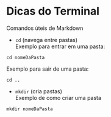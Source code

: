 # Dicas do Terminal

Comandos úteis de Markdown

- `cd` (navega entre pastas)  
Exemplo para entrar em uma pasta:  

```
cd nomeDaPasta
```  

Exemplo para sair de uma pasta:  

```
cd ..
```  

- `mkdir` (cria pastas)  
Exemplo de como criar uma pasta  

```
mkdir nomeDaPasta
```


